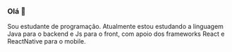 ### Olá 👋
Sou estudante de programação. 
Atualmente estou estudando a linguagem Java para o backend e Js para o front, com apoio dos frameworks React e ReactNative para o mobile. 
<!--
**SavioFerreira/SavioFerreira** is a ✨ _special_ ✨ repository because its `README.md` (this file) appears on your GitHub profile.

Here are some ideas to get you started:

- 🔭 I’m currently working on ...
- 🌱 I’m currently learning ...
- 👯 I’m looking to collaborate on ...
- 🤔 I’m looking for help with ...
- 💬 Ask me about ...
- 📫 How to reach me: ...
- 😄 Pronouns: ...
- ⚡ Fun fact: ...
-->
